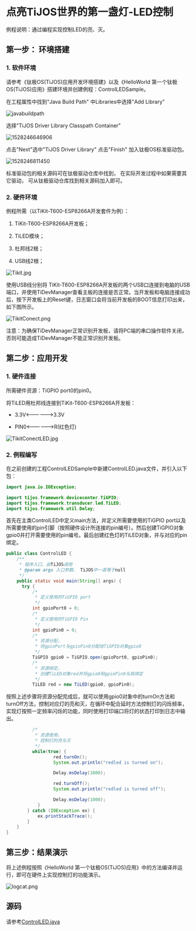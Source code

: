 # 点亮TiJOS世界的第一盏灯-LED控制

例程说明：通过编程实现控制LED的亮、灭。

## 第一步： 环境搭建

### 1. 软件环境

请参考《钛极OS(TiJOS)应用开发环境搭建》以及《HelloWorld 第一个钛极OS(TiJOS)应用》搭建环境并创建例程：ControlLEDSample。

在工程属性中找到“Java Build Path" 中Libraries中选择"Add Library" 

![javabuildpath](..\img\javabuildpath.png)



选择"TiJOS Driver Library Classpath Container" 

![1528246646906](..\img\addlibrary.png)

点击"Next"选中"TiJOS Driver Library" 点击"Finish" 加入钛极OS标准驱动包。



![1528246811450](..\img\DriverLibrary.png)



标准驱动包的相关源码可在钛极驱动仓库中找到， 在实际开发过程中如果需要其它驱动， 可从钛极驱动仓库找到相关源码加入即可。



### 2. 硬件环境

例程所需（以TiKit-T600-ESP8266A开发套件为例）：

1. TiKit-T600-ESP8266A开发板；

2. TiLED模块；

3. 杜邦线2根；

4. USB线2根；

![Tikit.jpg](.\img\Tikit.jpg)

使用USB线分别将 TiKit-T600-ESP8266A开发板的两个USB口连接到电脑的USB端口，并使用TiDevManager查看主板的连接是否正常。当开发板和电脑连接成功后，按下开发板上的Reset键，日志窗口会将当前开发板的BOOT信息打印出来，如下图所示。

![TikitConect.png](.\img\TikitConect.png)

注意：为确保TiDevManager正常识别开发板，请将PC端的串口操作软件关闭，否则可能造成TiDevManager不能正常识别开发板。

## 第二步：应用开发

### 1. 硬件连接

所需硬件资源：TiGPIO port0的pin0。

将TiLED用杜邦线连接到TiKit-T600-ESP8266A开发板：

- 3.3V<------>3.3V

- PIN0<------>R(红色灯)


![TikitConectLED.jpg](.\img\TikitConectLED.jpg)

### 2. 例程编写

在之前创建的工程ControlLEDSample中新建ControlLED.java文件，并引入以下包：

```java
import java.io.IOException;

import tijos.framework.devicecenter.TiGPIO;
import tijos.framework.transducer.led.TiLED;
import tijos.framework.util.Delay;
```

首先在主类ControlLED中定义main方法，并定义所需要使用的TiGPIO port以及所需要使用的pin引脚（按照硬件设计所连接的pin编号）。然后创建TiGPIO对象gpio0并打开需要使用的pin编号。最后创建红色灯的TiLED对象，并与对应的pin绑定。

```java
public class ControlLED {
	/**
	 * 程序入口，由TiJOS调用
	 * @param args 入口参数， TiJOS中一直等于null
	 */
	public static void main(String[] args) {
      try {
          /*
           * 定义使用的TiGPIO port
           */
          int gpioPort0 = 0;
          /*
           * 定义使用的TiGPIO Pin
           */
          int gpioPin0 = 0;
          /*
           * 资源分配，
           * 将gpioPort与gpioPin0分配给TiGPIO对象gpio0
           */			
          TiGPIO gpio0 = TiGPIO.open(gpioPort0, gpioPin0);
          /*
           * 资源绑定，
           * 创建TiLED对象red并将gpio0和gpioPin0与其绑定
           */	
          TiLED red = new TiLED(gpio0, gpioPin0);
```

按照上述步骤将资源分配完成后，就可以使用gpio0对象中的turnOn方法和turnOff方法，控制对应灯的亮和灭，在循环中配合延时方法控制灯的闪烁频率，实现灯按照一定频率闪烁的功能，同时使用打印端口将灯的状态打印到日志中输出。

```java
          /*
           * 资源使用，
           * 控制灯的亮与灭
           */				
          while(true) {
                  red.turnOn();
                  System.out.println("redled is turned on");

                  Delay.msDelay(1000);

                  red.turnOff();
                  System.out.println("redled is turned off");

                  Delay.msDelay(1000);
        	}
		} catch (IOException ex) {
			ex.printStackTrace();
		}
	}
}
```

## 第三步：结果演示

将上述例程按照《HelloWorld 第一个钛极OS(TiJOS)应用》中的方法编译并运行，即可在硬件上实现控制灯的功能演示。

![logcat.png](.\img\logcat.png)

## 源码

请参考[ControlLED.java](./src/ControlLED.java)